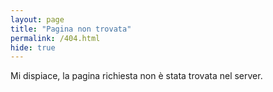 ```yaml
---
layout: page
title: "Pagina non trovata"
permalink: /404.html
hide: true
---
```

Mi dispiace, la pagina richiesta non è stata trovata nel server.
